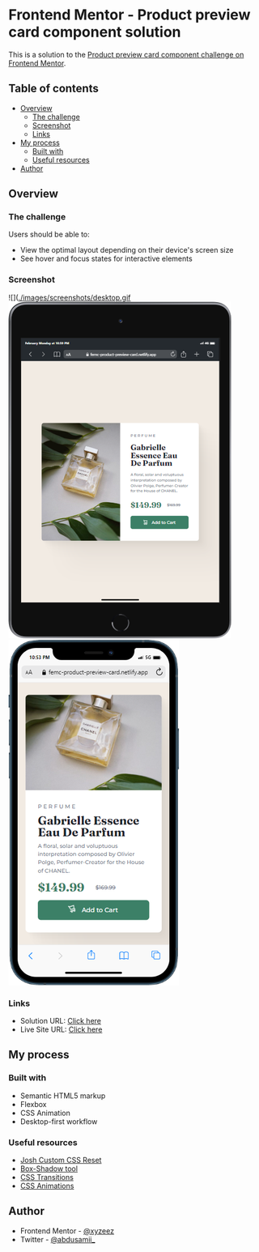 # Frontend Mentor - Product preview card component solution

This is a solution to the [Product preview card component challenge on Frontend Mentor](https://www.frontendmentor.io/challenges/product-preview-card-component-GO7UmttRfa).

## Table of contents

- [Overview](#overview)
  - [The challenge](#the-challenge)
  - [Screenshot](#screenshot)
  - [Links](#links)
- [My process](#my-process)
  - [Built with](#built-with)
  - [Useful resources](#useful-resources)
- [Author](#author)

## Overview

### The challenge

Users should be able to:

- View the optimal layout depending on their device's screen size
- See hover and focus states for interactive elements

### Screenshot

![]([./images/screenshots/desktop.gif](https://github.com/xyzeez/Product-Preview-Card/blob/main/images/screenshots/desktop.gif)
![](./images/screenshots/tablet.png)
![](./images/screenshots/mobile.png)


### Links

- Solution URL: [Click here](https://www.frontendmentor.io/solutions/responsive-product-preview-card-zbpVz3FLMK)
- Live Site URL: [Click here](https://femc-product-preview-card.netlify.app/)

## My process

### Built with

- Semantic HTML5 markup
- Flexbox
- CSS Animation
- Desktop-first workflow

### Useful resources

- [Josh Custom CSS Reset](https://www.joshwcomeau.com/css/custom-css-reset/)
- [Box-Shadow tool](https://shadows.brumm.af/)
- [CSS Transitions](https://www.w3schools.com/css/css3_transitions.asp)
- [CSS Animations](https://www.w3schools.com/css/css3_animations.asp)

## Author

- Frontend Mentor - [@xyzeez](https://www.frontendmentor.io/profile/xyzeez)
- Twitter - [@abdusamii_](https://twitter.com/abdusamii_)
